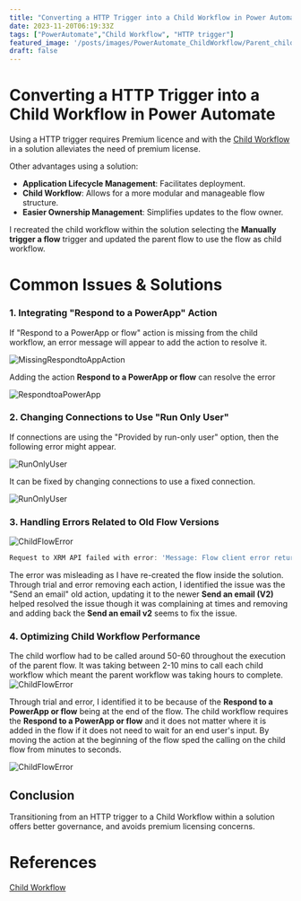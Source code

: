 ```yaml
---
title: "Converting a HTTP Trigger into a Child Workflow in Power Automate"
date: 2023-11-20T06:19:33Z
tags: ["PowerAutomate","Child Workflow", "HTTP trigger"]
featured_image: '/posts/images/PowerAutomate_ChildWorkflow/Parent_childFlow.png'
draft: false
---
```


# Converting a HTTP Trigger into a Child Workflow in Power Automate

Using a HTTP trigger requires Premium licence and with the [Child Workflow](https://learn.microsoft.com/en-us/power-automate/create-child-flows) in a solution alleviates the need of premium license.

Other advantages using a solution:

- **Application Lifecycle Management**: Facilitates deployment.
- **Child Workflow**: Allows for a more modular and manageable flow structure.
- **Easier Ownership Management**: Simplifies updates to the flow owner.

I recreated the child workflow within the solution selecting the **Manually trigger a flow** trigger and updated the parent flow to use the flow as child workflow.

# Common Issues & Solutions

### 1. Integrating "Respond to a PowerApp" Action

If "Respond to a PowerApp or flow" action is missing from the child workflow, an error message will appear to add the action to resolve it. 

![MissingRespondtoAppAction](../images/PowerAutomate_ChildWorkflow/MissingRespondtoAppAction.png)

Adding the action **Respond to a PowerApp or flow** can resolve the error

![RespondtoaPowerApp](../images/PowerAutomate_ChildWorkflow/RespondtoaPowerApp.png)

### 2. Changing Connections to Use "Run Only User"

If connections are using the "Provided by run-only user" option, then the following error might appear.

![RunOnlyUser](../images/PowerAutomate_ChildWorkflow/RunOnlyUser.png)

It can be fixed by changing connections to use a fixed connection.

![RunOnlyUser](../images/PowerAutomate_ChildWorkflow/NotToUseRunOnlyUsers.png)

### 3. Handling Errors Related to Old Flow Versions

![ChildFlowError](../images/PowerAutomate_ChildWorkflow/ChildFlowError.png)

```powershell
Request to XRM API failed with error: 'Message: Flow client error returned with status code "BadRequest" and details "["error":{"code":"ChildFlowsUnsupportedForNonOpenApiConnections","message":"The workflow with id 'c18d3e7a-067e-ee11-8178-002248c6b301', name <...> child workflow cannot be used as a child workflow because it is on an old version of Flow. Please re-create it inside a solution."})". Code: 0x80060467 InnerError:'.
```
The error was misleading as I have re-created the flow inside the solution. Through trial and error removing each action, I identified the issue was the "Send an email" old action, updating it to the newer **Send an email (V2)** helped resolved the issue though it was complaining at times and removing and adding back the **Send an email v2** seems to fix the issue.


### 4. Optimizing Child Workflow Performance

The child worflow had to be called around 50-60 throughout the execution of the parent flow. It was taking between 2-10 mins to call each child workflow which meant the parent workflow was taking hours to complete. 
![ChildFlowError](../images/PowerAutomate_ChildWorkflow/Timings_WithRespondAtEnd.png)

Through trial and error, I identified it to be because of the **Respond to a PowerApp or flow** being at the end of the flow. The child workflow requires the **Respond to a PowerApp or flow** and it does not matter where it is added in the flow if it does not need to wait for an end user's input. By moving the action at the beginning of the flow sped the calling on the child flow from minutes to seconds.

![ChildFlowError](../images/PowerAutomate_ChildWorkflow/Timings_WithRespondAtBeginning.png)

## Conclusion

Transitioning from an HTTP trigger to a Child Workflow within a solution offers better governance, and avoids premium licensing concerns. 

# References

[Child Workflow](https://learn.microsoft.com/en-us/power-automate/create-child-flows)

